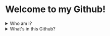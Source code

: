 # Welcome to my Github!

<details>
<summary>Who am I?</summary>

### Hi, I'm Xiaoyang Liu

- currently a postgraduate student studying [Computer Game Engineering MSc](https://www.ncl.ac.uk/postgraduate/degrees/5152f/) from Newcastle University
- BSc Physics from UCL

There are far too many things in life I love: from mathematical logic to tennis, from philosophy to music... I love paintings but I don't know how to draw, so I'm trying to learn to let the computer draw for me; I love physics but NPR and techniques in non-physical rendering actually interest me most...

</details>

<details>
<summary> What's in this Github?</summary>

### 🔥 Here are what you might find on my Github: (not much right now!)

- Usually I keep a [list of my notes](https://github.com/IQ404/Notes/blob/main/README.md) (currently private 😟 will be made public soon... ) on what I have been studying from various resources (there's even notes on tennis... ).

- In my spare time, I studied an online course ([GAMES101](https://sites.cs.ucsb.edu/~lingqi/teaching/games101.html), Introduction to Computer Graphics) taught in Chinese by [Lingqi Yan](https://sites.cs.ucsb.edu/~lingqi/).
  
  [Here](https://github.com/IQ404/GAMES101-works/blob/main/README.md) (currently private 😟 will be made public soon... ) are the graphics I rendered from the homework I've done.
  
  [Here]() (currently private 😟 will be made public soon... ) is the final project I did for this course.

- In my spare time, I studied an online course ([GAMES202](https://sites.cs.ucsb.edu/~lingqi/teaching/games202.html), Real-Time High Quality Rendering) taught in Chinese by [Lingqi Yan](https://sites.cs.ucsb.edu/~lingqi/).
  
  [Here]() (currently private 😟 will be made public soon... ) are the graphics I rendered from the homework I've done.
  
  [Here]() (currently private 😟 will be made public soon... ) is the final project I did for this course.

- In my spare time, I studied [GAMES104](http://games-cn.org/games104/) (an online course on Modern Game Engine given by [BoomingTech](http://www.boomingtech.com), taught in Chinese).
  
  [Here]() (currently private 😟 will be made public soon... ) are the graphics I rendered from the homework I've done.
  
  [Here]() (currently private 😟 will be made public soon... ) is the final project I did for this course.

- In my spare time, I studied an online course ([GAMES201](http://games-cn.org/games201/), Advanced Physics Engines) taught in Chinese by Yuanming Hu (the creator of 
the Taichi programming language).

  [Here]() (currently private 😟 will be made public soon... ) are the graphics I rendered from the homework I've done.
  
  [Here]() (currently private 😟 will be made public soon... ) is the final project I did for this course.

- In my spare time, I studied Tom Looman's [Unreal C++ Course](https://courses.tomlooman.com/p/unrealengine-cpp?coupon_code=COMMUNITY15).
  
  [Here]() (currently private 😟 will be made public soon... ) are the graphics I rendered from the homework I've done.
  
  [Here]() (currently private 😟 will be made public soon... ) is the final project I did for this course.

- I completed the course *CSC8502: Advanced Graphics for Games* from the Newcastle Game Engineering MSc.
  
  [Here]() (currently private 😟 will be made public soon... ) is the final project I did for this course.

- I completed the course *CSC8503: Advanced Game Technologies* from the Newcastle Game Engineering MSc.
  
  [Here]() (currently private 😟 will be made public soon... ) is the final project I did for this course.

</details>

<!--
**IQ404/IQ404** is a ✨ _special_ ✨ repository because its `README.md` (this file) appears on your GitHub profile.

Here are some ideas to get you started:

- 🔭 I’m currently working on ...
- 🌱 I’m currently learning ...
- 👯 I’m looking to collaborate on ...
- 🤔 I’m looking for help with ...
- 💬 Ask me about ...
- 📫 How to reach me: ...
- 😄 Pronouns: ...
- ⚡ Fun fact: ...
-->
